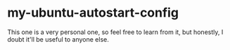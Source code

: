 # my-ubuntu-autostart-config

This one is a very personal one, so feel free to learn from it, but honestly, I doubt it'll be useful to anyone else.
